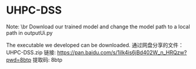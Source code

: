 # UHPC-DSS

Note: \br
Download our trained model and change the model path to a local path in outputUi.py


The executable we developed can be downloaded. 通过网盘分享的文件：UHPC-DSS.zip
链接: https://pan.baidu.com/s/1ilk4is6jBd402W_n_HRQzw?pwd=8btp 提取码: 8btp
